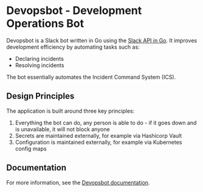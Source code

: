 # Devopsbot - Development Operations Bot
Devopsbot is a Slack bot written in Go using the [Slack API in Go](https://github.com/slack-go/slack).
It improves development efficiency by automating tasks such as:
- Declaring incidents
- Resolving incidents

The bot essentially automates the Incident Command System (ICS).

## Design Principles
The application is built around three key principles:
1. Everything the bot can do, any person is able to do - if it goes down and is unavailable, it will not block anyone
1. Secrets are maintained externally, for example via Hashicorp Vault
1. Configuration is maintained externally, for example via Kubernetes config maps

## Documentation

For more information, see the [Devopsbot documentation](https://karl-johan-grahn.github.io/devopsbot/).
